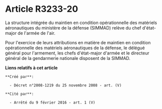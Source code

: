 # Article R3233-20

La structure intégrée du maintien en condition opérationnelle des matériels aéronautiques du ministère de la défense (SIMMAD)
relève du chef d'état-major de l'armée de l'air.

Pour l'exercice de leurs attributions en matière de maintien en condition opérationnelle des matériels aéronautiques de la
défense, le délégué général pour l'armement, les chefs d'état-major d'armée et le directeur général de la gendarmerie
nationale disposent de la SIMMAD.

**Liens relatifs à cet article**

	**Créé par**:

	  - Décret n°2008-1219 du 25 novembre 2008 - art. (V)

	**Cité par**:

	  - Arrêté du 9 février 2016 - art. 1 (V)
